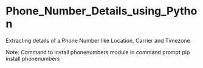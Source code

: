 # Phone_Number_Details_using_Python
Extracting details of a Phone Number like Location, Carrier and Timezone

Note: Command to install phonenumbers module in command prompt
      pip install phonenumbers

